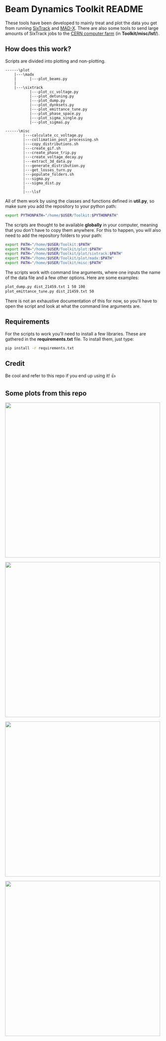 # Beam Dynamics Toolkit README

These tools have been developed to mainly treat and plot the data you get from running [SixTrack](https://github.com/SixTrack) and [MAD-X](http://mad.web.cern.ch/mad/). There are also some tools to send large amounts of SixTrack jobs to the [CERN computer farm](http://information-technology.web.cern.ch/services/batch) (in **Toolkit/misc/lsf/**).

## How does this work?
Scripts are divided into plotting and non-plotting. 

```
------\plot
	|---\madx
	|      |---plot_beams.py
	|
	|---\sixtrack
	       |---plot_cc_voltage.py
	       |---plot_detuning.py
	       |---plot_dump.py
	       |---plot_dynksets.py
	       |---plot_emittance_tune.py
	       |---plot_phase_space.py
	       |---plot_sigma_single.py
	       |---plot_sigmas.py

------\misc
        |---calculate_cc_voltage.py
        |---collimation_post_processing.sh
        |---copy_distributions.sh
        |---create_gif.sh
        |---create_phase_trip.py
        |---create_voltage_decay.py
        |---extract_3d_data.py
        |---generate_distribution.py
        |---get_losses_turn.py
        |---populate_folders.sh
        |---sigma.py
        |---sigma_dist.py
        |
        |---\lsf

```

All of them work by using the classes and functions defined in **util.py**, so make sure you add the repository to your python path:
```bash
export PYTHONPATH="/home/$USER/Toolkit:$PYTHONPATH"
```

The scripts are thought to be available **globally** in your computer, meaning that you don't have to copy them anywhere. For this to happen, you will also need to add the repository folders to your path:
```bash
export PATH="/home/$USER/Toolkit:$PATH"
export PATH="/home/$USER/Toolkit/plot:$PATH"
export PATH="/home/$USER/Toolkit/plot/sixtrack:$PATH"
export PATH="/home/$USER/Toolkit/plot/madx:$PATH"
export PATH="/home/$USER/Toolkit/misc:$PATH"
```

The scripts work with command line arguments, where one inputs the name of the data file and a few other options. Here are some examples:

```bash
plot_dump.py dist_21459.txt 1 50 100
plot_emittance_tune.py dist_21459.txt 50
```
 There is not an exhaustive documentation of this for now, so you'll have to open the script and look at what the command line arguments are.

## Requirements
For the scripts to work you'll need to install a few libraries. These are gathered in the **requirements.txt** file. To install them, just type:


```bash
pip install -r requirements.txt
```

## Credit

Be cool and refer to this repo if you end up using it! :thumbsup:

## Some plots from this repo

<a href="https://github.com/KFubuki/Toolkit/blob/master/img/z_e.gif"><img src="https://github.com/KFubuki/Toolkit/blob/master/img/z_e.gif" align="center" width="500" ></a>

<a href="https://github.com/KFubuki/Toolkit/blob/master/img/mean_vs_turns.png"><img src="https://github.com/KFubuki/Toolkit/blob/master/img/mean_vs_turns.png" align="center" width="500" ></a>

<a href="https://github.com/KFubuki/Toolkit/blob/master/img/loss_maps.png"><img src="https://github.com/KFubuki/Toolkit/blob/master/img/loss_maps.png" align="center" width="500" ></a>

<a href="https://github.com/KFubuki/Toolkit/blob/master/img/fft.png"><img src="https://github.com/KFubuki/Toolkit/blob/master/img/fft.png" align="center" width="500" ></a>